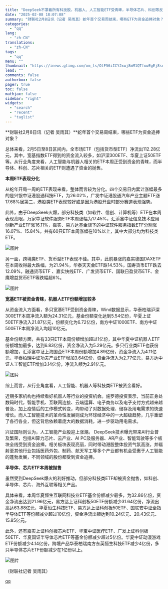 ```yaml
---
title: "DeepSeek不罩着所有科技股，机器人、人工智能ETF受青睐，半导体芯片、科创等反被抛售"
date: "2025-02-08 18:07:08"
summary: "财联社2月8日讯（记者 吴雨其）蛇年首个交易周结束，哪些ETF为资金追捧对象？总体来看，2月5日至8..."
categories:
  - "qq"
lang:
  - "zh-CN"
translations:
  - "zh-CN"
tags:
  - "qq"
menu: ""
thumbnail: "https://inews.gtimg.com/om_ls/OtF56iICYJxwj8mM1QTfowEgEj8sqZnQVJJ_TM6wzTZckAA_640360/0"
lead: ""
comments: false
authorbox: false
pager: true
toc: false
mathjax: false
sidebar: "right"
widgets:
  - "search"
  - "recent"
  - "taglist"
---
```


**财联社2月8日讯（记者 吴雨其）**蛇年首个交易周结束，哪些ETF为资金追捧对象？

总体来看，2月5日至8日区间内，全市场ETF（包括货币型ETF）净流出112.28亿元，其中，宽基指数ETF得到的资金流入较多，如沪深300ETF、华夏上证50ETF等。从行业角度来看，人工智能与机器人相关的ETF本周正受到资金的青睐，而半导体、科创、芯片相关的ETF则遭遇了资金的抛售。

**本周ETF表现分化**

从蛇年开局一周的ETF表现来看，整体而言较为分化。四个交易日内累计涨幅最多的是兴银中证港股通科技ETF，为26.02%，广发中证港股通汽车产业主题ETF涨17.68%居第二，港股类ETF表现较好或是因为港股开盘时部分赛道表现强势。

此外，由于DeepSeek火爆，部分科技类（如软件、信创、计算机等）ETF在本周表现亮眼，万家中证软件服务ETF本周涨幅为17.45%，汇添富中证信息技术应用创新产业ETF涨16.11%，嘉实、易方达基金旗下的中证软件服务指数ETF分别涨16.07%、15.84%。共有60只ETF本周涨幅在10%以上，其中大部分均为科技类ETF。

![图片](https://inews.gtimg.com/om_bt/O4qWRRnnYs33RGgDX1GLAbXezi651WsAQvmWtrHTd0gOgAA/641)

另一面，跨境类ETF、货币型ETF表现不佳。其中，此前暴涨的嘉实德国DAXETF在本周收得最大跌幅，为21.94%，华泰天天金ETF跌14.53%，国寿货币ETF跌去12.09%，融通货币ETF 、嘉实快线ETF、广发货币ETF、国联日盈货币ETF、金鹰增益货币ETF等跌幅超6%。

![图片](https://inews.gtimg.com/om_bt/OLFmKOkA-srCuv3NdTlAytQb9BFFQYjUgt4p3m9Qho_j8AA/641)

**宽基ETF被资金青睐，机器人ETF份额增加较多**

从资金流入方面看，多只宽基ETF受到资金青睐，Wind数据显示，华泰柏瑞沪深300ETF本周净流入额为24.31亿元，基金份额变化达到5.54亿份，华夏上证50ETF净流入21.87亿元，份额变化为6.72亿份，南方中证1000ETF、南方中证500ETF本周净流入均超10亿元。

基金份额方面，共有33只ETF本周份额增加超过1亿份，其中华夏中证机器人ETF份额增加最多，达到6.83亿份，资金净流入为5.29亿元。多只行业类ETF也获份额增加，汇添富中证上海国企ETF本周份额增加4.89亿份，资金净流入为4.11亿元，华泰柏瑞中证功夫产业ETF增加3.64亿份，资金净流入为2.77亿元，易方达中证人工智能ETF增加3.14亿份，净流入额为2.91亿元。

![图片](https://inews.gtimg.com/om_bt/Om38r_R3eJ0LMQQVPGQg2FqXMRddZTnsA2bZSMEYLNM0wAA/641)

综上而言，从行业角度看，人工智能、机器人等科技类ETF被资金看好。

近期多家机构也持续看好机器人等行业的投资机会。施罗德投资表示，当前正身处数码时代，智能手机、互联网连接、云端运算、电子商务以及电子支付方式越来越普及，加上疫情后的工作模式转变，均带动了对数据处理、储存及用电需求的快速增长。而人工智能技术的革命性发展则成为环球经济中的一大超级趋势，几乎重塑了各行各业，但这背后依赖着庞大的数据消耗，进一步驱动用电需求。

兴证国际则认为，人工智能产业股迎上涨潮。 DeepSeek技术曝光带来AI行业普及繁荣，包括AI算力芯片、云产业、AI PC及服务器、AR产业、智能驾驶等多个板块全线受到资金追捧。相关板块表现亮丽，同时带动港股整体投资气氛高涨，并辐射至其他行业包括医药外包、制药、航天军工等多个产业都有机会受惠于人工智能的蓬勃发展，不同领域的股份都受到资金追捧。

**半导体、芯片ETF本周被抛售**

虽然受到DeepSeek爆火的利好推动，但部分科技类ETF却被资金抛售，如科创、半导体、芯片、海外互联等相关产品。

具体来看，本周华夏恒生互联网科技业ETF基金份额减少最多，为32.86亿份，资金净流出达到21.96亿元，易方达上证科创板50ETF份额减少31.64亿份，净流出高达63.88亿元，华夏恒生科技ETF、易方达上证科创板50ETF、国联安中证全指半导体ETF等份额减少超过10亿份，资金净流出额达到10.24亿元、20.43亿元、15.85亿元。

此外，还有嘉实上证科创板芯片ETF、华宝中证医疗ETF、广发上证科创板50ETF、华夏国证半导体芯片ETF等基金份额减少超过5亿份。华夏中证动漫游戏ETF份额减少4.14亿份，跨境产品华泰柏瑞南方东英恒生科技ETF减少4亿份，多只半导体芯片ETF份额减少在1亿份以上。

![图片](https://inews.gtimg.com/om_bt/OSHubND8yIkhrYV37hYLfE0igq4H0V9dRjYIgrMTeUymoAA/641)

（财联社记者 吴雨其）

[qq](https://new.qq.com/rain/a/20250208A06WTG00)
